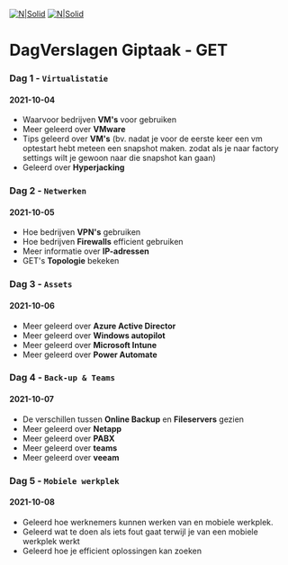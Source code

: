 ﻿[![N|Solid](https://www.get.be/fileadmin/template/img/get-logo.png)](https://www.get.be/) [![N|Solid](https://www.get.be/fileadmin/_processed_/f/4/csm_Illu_GET_Alle_kennis_gebundeld_708x708_167401cc42.png)](https://www.get.be/)
 
# DagVerslagen Giptaak - GET

### Dag 1 - `Virtualistatie`
#### 2021-10-04
- Waarvoor bedrijven **VM's** voor gebruiken
- Meer geleerd over **VMware**
- Tips geleerd over **VM's** (bv. nadat je voor de eerste keer een vm optestart hebt meteen een snapshot maken. zodat als je naar factory settings wilt je gewoon naar die snapshot kan gaan)
- Geleerd over **Hyperjacking**

### Dag 2 - `Netwerken`
#### 2021-10-05
- Hoe bedrijven **VPN's** gebruiken
- Hoe bedrijven **Firewalls** efficient gebruiken
- Meer informatie over **IP-adressen**
- GET's **Topologie** bekeken

### Dag 3 - `Assets`
#### 2021-10-06
- Meer geleerd over **Azure Active Director**
- Meer geleerd over **Windows autopilot**
- Meer geleerd over **Microsoft Intune**
- Meer geleerd over **Power Automate**

### Dag 4 - `Back-up & Teams`
#### 2021-10-07
- De verschillen tussen **Online Backup** en **Fileservers** gezien
- Meer geleerd over **Netapp**
- Meer geleerd over **PABX**
- Meer geleerd over **teams**
- Meer geleerd over **veeam**

### Dag 5 - `Mobiele werkplek`
#### 2021-10-08
- Geleerd hoe werknemers kunnen werken van en mobiele werkplek.
- Geleerd wat te doen als iets fout gaat terwijl je van een mobiele werkplek werkt
- Geleerd hoe je efficient oplossingen kan zoeken


 

 
 
   
 




